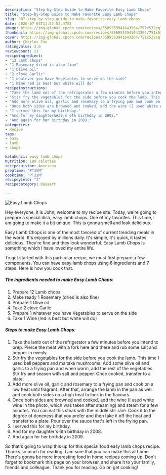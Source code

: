 ```yaml
---
description: "Step-by-Step Guide to Make Favorite Easy Lamb Chops"
title: "Step-by-Step Guide to Make Favorite Easy Lamb Chops"
slug: 887-step-by-step-guide-to-make-favorite-easy-lamb-chops
date: 2020-07-03T11:57:53.475Z
image: https://img-global.cpcdn.com/recipes/5509553941643264/751x532cq70/easy-lamb-chops-recipe-main-photo.jpg
thumbnail: https://img-global.cpcdn.com/recipes/5509553941643264/751x532cq70/easy-lamb-chops-recipe-main-photo.jpg
cover: https://img-global.cpcdn.com/recipes/5509553941643264/751x532cq70/easy-lamb-chops-recipe-main-photo.jpg
author: Charles Fox
ratingvalue: 3.6
reviewcount: 11
recipeingredient:
- "12 Lamb chops"
- "1 Rosemary dried is also fine"
- "1 Olive oil"
- "2 clove Garlic"
- "1 whatever you have Vegetables to serve on the side"
- "1 Wine red is best but white will do"
recipeinstructions:
- "Take the lamb out of the refrigerator a few minutes before you intend to prep. Pierce the meat with a fork here and there and rub some salt and pepper in evenly."
- "Stir fry the vegetables for the side before you cook the lamb. This time I used bell peppers and maitake mushrooms. Add some olive oil and garlic to a frying pan and when warm, add the rest of the vegetables. Stir fry and season with salt and pepper. Once cooked, transfer to a plate."
- "Add more olive oil, garlic and rosemary to a frying pan and cook on a low heat until fragrant. After that, arrange the lamb in the pan as well and cook both sides on a high heat to lock in the flavours."
- "Once both sides are browned and cooked, add the wine (I used white wine in the photo, which was taken after steaming) and steam for a few minutes. You can eat this steak with the middle still rare. Cook it to the degree of doneness that you prefer and then take it off the heat and transfer to a plate. Pour over the sauce that&#39;s left in the frying pan."
- "I served this for my birthday."
- "And for my daughter&#39;s 6th birthday in 2008."
- "And again for her birthday in 2009."
categories:
- Recipe
tags:
- easy
- lamb
- chops

katakunci: easy lamb chops 
nutrition: 189 calories
recipecuisine: American
preptime: "PT35M"
cooktime: "PT31M"
recipeyield: "3"
recipecategory: Dessert

---
```



![Easy Lamb Chops](https://img-global.cpcdn.com/recipes/5509553941643264/751x532cq70/easy-lamb-chops-recipe-main-photo.jpg)

Hey everyone, it is John, welcome to my recipe site. Today, we're going to prepare a special dish, easy lamb chops. One of my favorites. This time, I am going to make it a bit unique. This is gonna smell and look delicious.

Easy Lamb Chops is one of the most favored of current trending meals in the world. It's enjoyed by millions daily. It's simple, it's quick, it tastes delicious. They're fine and they look wonderful. Easy Lamb Chops is something which I have loved my entire life.




To get started with this particular recipe, we must first prepare a few components. You can have easy lamb chops using 6 ingredients and 7 steps. Here is how you cook that.

<!--inarticleads1-->

##### The ingredients needed to make Easy Lamb Chops:

1. Prepare 12 Lamb chops
1. Make ready 1 Rosemary (dried is also fine)
1. Prepare 1 Olive oil
1. Take 2 clove Garlic
1. Prepare 1 whatever you have Vegetables to serve on the side
1. Take 1 Wine (red is best but white will do)




<!--inarticleads2-->

##### Steps to make Easy Lamb Chops:

1. Take the lamb out of the refrigerator a few minutes before you intend to prep. Pierce the meat with a fork here and there and rub some salt and pepper in evenly.
1. Stir fry the vegetables for the side before you cook the lamb. This time I used bell peppers and maitake mushrooms. Add some olive oil and garlic to a frying pan and when warm, add the rest of the vegetables. Stir fry and season with salt and pepper. Once cooked, transfer to a plate.
1. Add more olive oil, garlic and rosemary to a frying pan and cook on a low heat until fragrant. After that, arrange the lamb in the pan as well and cook both sides on a high heat to lock in the flavours.
1. Once both sides are browned and cooked, add the wine (I used white wine in the photo, which was taken after steaming) and steam for a few minutes. You can eat this steak with the middle still rare. Cook it to the degree of doneness that you prefer and then take it off the heat and transfer to a plate. Pour over the sauce that&#39;s left in the frying pan.
1. I served this for my birthday.
1. And for my daughter&#39;s 6th birthday in 2008.
1. And again for her birthday in 2009.




So that's going to wrap this up for this special food easy lamb chops recipe. Thanks so much for reading. I am sure that you can make this at home. There's gonna be more interesting food in home recipes coming up. Don't forget to bookmark this page on your browser, and share it to your family, friends and colleague. Thank you for reading. Go on get cooking!
